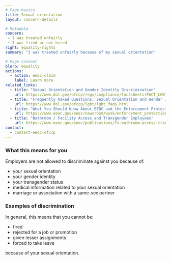 ```yaml
---
# Page basics
title: Sexual orientation
layout: concern-details

# Metadata
concern:
 - I was treated unfairly
 - I was fired or not hired
right: equality-rights
summary: "I was treated unfairly because of my sexual orientation"

# Page content
blurb: equality
actions:
  - action: eeoc-claim
    label: Learn more
related_links:
  - title: "Sexual Orientation and Gender Identity Discrimination"
    url: https://www.dol.gov/ofccp/regs/compliance/factsheets/FACT_LGBT-Sept16_ENGESQA508c.pdf
  - title: "Frequently Asked Questions: Sexual Orientation and Gender Identity"
    url: https://www.dol.gov/ofccp/lgbt/lgbt_faqs.html
  - title: "What You Should Know About EEOC and the Enforcement Protections for LGBT Workers"
    url: https://www.eeoc.gov/eeoc/newsroom/wysk/enforcement_protections_lgbt_workers.cfm
  - title: "Bathroom / Facility Access and Transgender Employees"
    url: https://www.eeoc.gov/eeoc/publications/fs-bathroom-access-transgender.cfm
contact:
  - contact-eeoc-ofccp
---
```


### What this means for you

Employers are not allowed to discriminate against you because of:

- your sexual orientation
- your gender identity
- your transgender status
- medical information related to your sexual orientation
- marriage or association with a same-sex partner

### Examples of discrimination

In general, this means that you cannot be:

- fired
- rejected for a job or promotion
- given lesser assignments
- forced to take leave

because of your sexual orientation.
